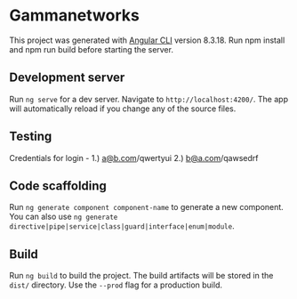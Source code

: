 # Gammanetworks

This project was generated with [Angular CLI](https://github.com/angular/angular-cli) version 8.3.18.
Run npm install and npm run build before starting the server.

## Development server

Run `ng serve` for a dev server. Navigate to `http://localhost:4200/`. The app will automatically reload if you change any of the source files.

## Testing
Credentials for login - 
1.) a@b.com/qwertyui
2.) b@a.com/qawsedrf

## Code scaffolding

Run `ng generate component component-name` to generate a new component. You can also use `ng generate directive|pipe|service|class|guard|interface|enum|module`.

## Build

Run `ng build` to build the project. The build artifacts will be stored in the `dist/` directory. Use the `--prod` flag for a production build.
